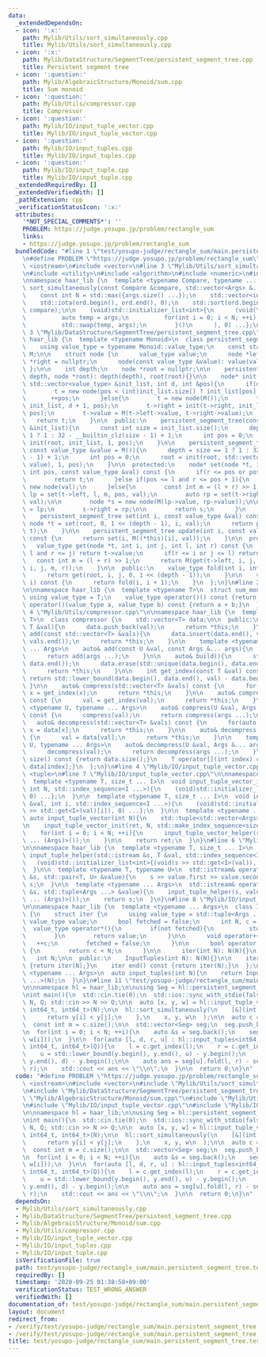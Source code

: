 ```yaml
---
data:
  _extendedDependsOn:
  - icon: ':x:'
    path: Mylib/Utils/sort_simultaneously.cpp
    title: Mylib/Utils/sort_simultaneously.cpp
  - icon: ':x:'
    path: Mylib/DataStructure/SegmentTree/persistent_segment_tree.cpp
    title: Persistent segment tree
  - icon: ':question:'
    path: Mylib/AlgebraicStructure/Monoid/sum.cpp
    title: Sum monoid
  - icon: ':question:'
    path: Mylib/Utils/compressor.cpp
    title: Compressor
  - icon: ':question:'
    path: Mylib/IO/input_tuple_vector.cpp
    title: Mylib/IO/input_tuple_vector.cpp
  - icon: ':question:'
    path: Mylib/IO/input_tuples.cpp
    title: Mylib/IO/input_tuples.cpp
  - icon: ':question:'
    path: Mylib/IO/input_tuple.cpp
    title: Mylib/IO/input_tuple.cpp
  _extendedRequiredBy: []
  _extendedVerifiedWith: []
  _pathExtension: cpp
  _verificationStatusIcon: ':x:'
  attributes:
    '*NOT_SPECIAL_COMMENTS*': ''
    PROBLEM: https://judge.yosupo.jp/problem/rectangle_sum
    links:
    - https://judge.yosupo.jp/problem/rectangle_sum
  bundledCode: "#line 1 \"test/yosupo-judge/rectangle_sum/main.persistent_segment_tree.test.cpp\"\
    \n#define PROBLEM \"https://judge.yosupo.jp/problem/rectangle_sum\"\n\n#include\
    \ <iostream>\n#include <vector>\n#line 3 \"Mylib/Utils/sort_simultaneously.cpp\"\
    \n#include <utility>\n#include <algorithm>\n#include <numeric>\n#include <initializer_list>\n\
    \nnamespace haar_lib {\n  template <typename Compare, typename ... Args>\n  void\
    \ sort_simultaneously(const Compare &compare, std::vector<Args> &... args){\n\
    \    const int N = std::max({args.size() ...});\n    std::vector<int> ord(N);\n\
    \    std::iota(ord.begin(), ord.end(), 0);\n    std::sort(ord.begin(), ord.end(),\
    \ compare);\n\n    (void)std::initializer_list<int>{\n      (void(\n        [&](){\n\
    \          auto temp = args;\n          for(int i = 0; i < N; ++i) temp[i] = args[ord[i]];\n\
    \          std::swap(temp, args);\n        }()\n      ), 0) ...};\n  }\n}\n#line\
    \ 3 \"Mylib/DataStructure/SegmentTree/persistent_segment_tree.cpp\"\n\nnamespace\
    \ haar_lib {\n  template <typename Monoid>\n  class persistent_segment_tree {\n\
    \    using value_type = typename Monoid::value_type;\n    const static Monoid\
    \ M;\n\n    struct node {\n      value_type value;\n      node *left = nullptr,\
    \ *right = nullptr;\n      node(const value_type &value): value(value){}\n   \
    \ };\n\n    int depth;\n    node *root = nullptr;\n\n    persistent_segment_tree(int\
    \ depth, node *root): depth(depth), root(root){}\n\n    node* init(node *t, const\
    \ std::vector<value_type> &init_list, int d, int &pos){\n      if(d == depth){\n\
    \        t = new node(pos < (int)init_list.size() ? init_list[pos] : M());\n \
    \       ++pos;\n      }else{\n        t = new node(M());\n        t->left = init(t->left,\
    \ init_list, d + 1, pos);\n        t->right = init(t->right, init_list, d + 1,\
    \ pos);\n        t->value = M(t->left->value, t->right->value);\n      }\n   \
    \   return t;\n    }\n\n  public:\n    persistent_segment_tree(const std::vector<value_type>\
    \ &init_list){\n      const int size = init_list.size();\n      depth = size ==\
    \ 1 ? 1 : 32 - __builtin_clz(size - 1) + 1;\n      int pos = 0;\n      root =\
    \ init(root, init_list, 1, pos);\n    }\n\n    persistent_segment_tree(int size,\
    \ const value_type &value = M()){\n      depth = size == 1 ? 1 : 32 - __builtin_clz(size\
    \ - 1) + 1;\n      int pos = 0;\n      root = init(root, std::vector<value_type>(size,\
    \ value), 1, pos);\n    }\n\n  protected:\n    node* set(node *t, int l, int r,\
    \ int pos, const value_type &val) const {\n      if(r <= pos or pos + 1 <= l){\n\
    \        return t;\n      }else if(pos <= l and r <= pos + 1){\n        return\
    \ new node(val);\n      }else{\n        const int m = (l + r) >> 1;\n        auto\
    \ lp = set(t->left, l, m, pos, val);\n        auto rp = set(t->right, m, r, pos,\
    \ val);\n\n        node *s = new node(M(lp->value, rp->value));\n\n        s->left\
    \ = lp;\n        s->right = rp;\n\n        return s;\n      }\n    }\n\n  public:\n\
    \    persistent_segment_tree set(int i, const value_type &val) const {\n     \
    \ node *t = set(root, 0, 1 << (depth - 1), i, val);\n      return persistent_segment_tree(depth,\
    \ t);\n    }\n\n    persistent_segment_tree update(int i, const value_type &val)\
    \ const {\n      return set(i, M((*this)[i], val));\n    }\n\n  protected:\n \
    \   value_type get(node *t, int i, int j, int l, int r) const {\n      if(i <=\
    \ l and r <= j) return t->value;\n      if(r <= i or j <= l) return M();\n   \
    \   const int m = (l + r) >> 1;\n      return M(get(t->left, i, j, l, m), get(t->right,\
    \ i, j, m, r));\n    }\n\n  public:\n    value_type fold(int i, int j) const {\n\
    \      return get(root, i, j, 0, 1 << (depth - 1));\n    }\n\n    value_type operator[](int\
    \ i) const {\n      return fold(i, i + 1);\n    }\n  };\n}\n#line 2 \"Mylib/AlgebraicStructure/Monoid/sum.cpp\"\
    \n\nnamespace haar_lib {\n  template <typename T>\n  struct sum_monoid {\n   \
    \ using value_type = T;\n    value_type operator()() const {return 0;}\n    value_type\
    \ operator()(value_type a, value_type b) const {return a + b;}\n  };\n}\n#line\
    \ 4 \"Mylib/Utils/compressor.cpp\"\n\nnamespace haar_lib {\n  template <typename\
    \ T>\n  class compressor {\n    std::vector<T> data;\n\n  public:\n    auto& add(const\
    \ T &val){\n      data.push_back(val);\n      return *this;\n    }\n\n    auto&\
    \ add(const std::vector<T> &vals){\n      data.insert(data.end(), vals.begin(),\
    \ vals.end());\n      return *this;\n    }\n\n    template <typename U, typename\
    \ ... Args>\n    auto& add(const U &val, const Args &... args){\n      add(val);\n\
    \      return add(args ...);\n    }\n\n    auto& build(){\n      std::sort(data.begin(),\
    \ data.end());\n      data.erase(std::unique(data.begin(), data.end()), data.end());\n\
    \      return *this;\n    }\n\n    int get_index(const T &val) const {\n     \
    \ return std::lower_bound(data.begin(), data.end(), val) - data.begin();\n   \
    \ }\n\n    auto& compress(std::vector<T> &vals) const {\n      for(auto &x : vals)\
    \ x = get_index(x);\n      return *this;\n    }\n\n    auto& compress(T &val)\
    \ const {\n      val = get_index(val);\n      return *this;\n    }\n\n    template\
    \ <typename U, typename ... Args>\n    auto& compress(U &val, Args &... args)\
    \ const {\n      compress(val);\n      return compress(args ...);\n    }\n\n \
    \   auto& decompress(std::vector<T> &vals) const {\n      for(auto &x : vals)\
    \ x = data[x];\n      return *this;\n    }\n\n    auto& decompress(T &val) const\
    \ {\n      val = data[val];\n      return *this;\n    }\n\n    template <typename\
    \ U, typename ... Args>\n    auto& decompress(U &val, Args &... args) const {\n\
    \      decompress(val);\n      return decompress(args ...);\n    }\n\n    int\
    \ size() const {return data.size();}\n    T operator[](int index) const {return\
    \ data[index];}\n  };\n}\n#line 4 \"Mylib/IO/input_tuple_vector.cpp\"\n#include\
    \ <tuple>\n#line 7 \"Mylib/IO/input_tuple_vector.cpp\"\n\nnamespace haar_lib {\n\
    \  template <typename T, size_t ... I>\n  void input_tuple_vector_init(T &val,\
    \ int N, std::index_sequence<I ...>){\n    (void)std::initializer_list<int>{(void(std::get<I>(val).resize(N)),\
    \ 0) ...};\n  }\n\n  template <typename T, size_t ... I>\n  void input_tuple_vector_helper(T\
    \ &val, int i, std::index_sequence<I ...>){\n    (void)std::initializer_list<int>{(void(std::cin\
    \ >> std::get<I>(val)[i]), 0) ...};\n  }\n\n  template <typename ... Args>\n \
    \ auto input_tuple_vector(int N){\n    std::tuple<std::vector<Args> ...> ret;\n\
    \n    input_tuple_vector_init(ret, N, std::make_index_sequence<sizeof ... (Args)>());\n\
    \    for(int i = 0; i < N; ++i){\n      input_tuple_vector_helper(ret, i, std::make_index_sequence<sizeof\
    \ ... (Args)>());\n    }\n\n    return ret;\n  }\n}\n#line 6 \"Mylib/IO/input_tuple.cpp\"\
    \n\nnamespace haar_lib {\n  template <typename T, size_t ... I>\n  static void\
    \ input_tuple_helper(std::istream &s, T &val, std::index_sequence<I ...>){\n \
    \   (void)std::initializer_list<int>{(void(s >> std::get<I>(val)), 0) ...};\n\
    \  }\n\n  template <typename T, typename U>\n  std::istream& operator>>(std::istream\
    \ &s, std::pair<T, U> &value){\n    s >> value.first >> value.second;\n    return\
    \ s;\n  }\n\n  template <typename ... Args>\n  std::istream& operator>>(std::istream\
    \ &s, std::tuple<Args ...> &value){\n    input_tuple_helper(s, value, std::make_index_sequence<sizeof\
    \ ... (Args)>());\n    return s;\n  }\n}\n#line 8 \"Mylib/IO/input_tuples.cpp\"\
    \n\nnamespace haar_lib {\n  template <typename ... Args>\n  class InputTuples\
    \ {\n    struct iter {\n      using value_type = std::tuple<Args ...>;\n     \
    \ value_type value;\n      bool fetched = false;\n      int N, c = 0;\n\n    \
    \  value_type operator*(){\n        if(not fetched){\n          std::cin >> value;\n\
    \        }\n        return value;\n      }\n\n      void operator++(){\n     \
    \   ++c;\n        fetched = false;\n      }\n\n      bool operator!=(iter &) const\
    \ {\n        return c < N;\n      }\n\n      iter(int N): N(N){}\n    };\n\n \
    \   int N;\n\n  public:\n    InputTuples(int N): N(N){}\n\n    iter begin() const\
    \ {return iter(N);}\n    iter end() const {return iter(N);}\n  };\n\n  template\
    \ <typename ... Args>\n  auto input_tuples(int N){\n    return InputTuples<Args\
    \ ...>(N);\n  }\n}\n#line 11 \"test/yosupo-judge/rectangle_sum/main.persistent_segment_tree.test.cpp\"\
    \n\nnamespace hl = haar_lib;\n\nusing Seg = hl::persistent_segment_tree<hl::sum_monoid<int64_t>>;\n\
    \nint main(){\n  std::cin.tie(0);\n  std::ios::sync_with_stdio(false);\n\n  int\
    \ N, Q; std::cin >> N >> Q;\n\n  auto [x, y, w] = hl::input_tuple_vector<int64_t,\
    \ int64_t, int64_t>(N);\n\n  hl::sort_simultaneously(\n    [&](int i, int j){\n\
    \      return y[i] < y[j];\n    },\n    x, y, w\n  );\n\n  auto c = hl::compressor<int64_t>().add(x).build().compress(x);\n\
    \  const int m = c.size();\n\n  std::vector<Seg> seg;\n  seg.push_back(Seg(m));\n\
    \n  for(int i = 0; i < N; ++i){\n    auto &s = seg.back();\n    seg.push_back(s.update(x[i],\
    \ w[i]));\n  }\n\n  for(auto [l, d, r, u] : hl::input_tuples<int64_t, int64_t,\
    \ int64_t, int64_t>(Q)){\n    l = c.get_index(l);\n    r = c.get_index(r);\n\n\
    \    u = std::lower_bound(y.begin(), y.end(), u) - y.begin();\n    d = std::lower_bound(y.begin(),\
    \ y.end(), d) - y.begin();\n\n    auto ans = seg[u].fold(l, r) - seg[d].fold(l,\
    \ r);\n    std::cout << ans << \"\\n\";\n  }\n\n  return 0;\n}\n"
  code: "#define PROBLEM \"https://judge.yosupo.jp/problem/rectangle_sum\"\n\n#include\
    \ <iostream>\n#include <vector>\n#include \"Mylib/Utils/sort_simultaneously.cpp\"\
    \n#include \"Mylib/DataStructure/SegmentTree/persistent_segment_tree.cpp\"\n#include\
    \ \"Mylib/AlgebraicStructure/Monoid/sum.cpp\"\n#include \"Mylib/Utils/compressor.cpp\"\
    \n#include \"Mylib/IO/input_tuple_vector.cpp\"\n#include \"Mylib/IO/input_tuples.cpp\"\
    \n\nnamespace hl = haar_lib;\n\nusing Seg = hl::persistent_segment_tree<hl::sum_monoid<int64_t>>;\n\
    \nint main(){\n  std::cin.tie(0);\n  std::ios::sync_with_stdio(false);\n\n  int\
    \ N, Q; std::cin >> N >> Q;\n\n  auto [x, y, w] = hl::input_tuple_vector<int64_t,\
    \ int64_t, int64_t>(N);\n\n  hl::sort_simultaneously(\n    [&](int i, int j){\n\
    \      return y[i] < y[j];\n    },\n    x, y, w\n  );\n\n  auto c = hl::compressor<int64_t>().add(x).build().compress(x);\n\
    \  const int m = c.size();\n\n  std::vector<Seg> seg;\n  seg.push_back(Seg(m));\n\
    \n  for(int i = 0; i < N; ++i){\n    auto &s = seg.back();\n    seg.push_back(s.update(x[i],\
    \ w[i]));\n  }\n\n  for(auto [l, d, r, u] : hl::input_tuples<int64_t, int64_t,\
    \ int64_t, int64_t>(Q)){\n    l = c.get_index(l);\n    r = c.get_index(r);\n\n\
    \    u = std::lower_bound(y.begin(), y.end(), u) - y.begin();\n    d = std::lower_bound(y.begin(),\
    \ y.end(), d) - y.begin();\n\n    auto ans = seg[u].fold(l, r) - seg[d].fold(l,\
    \ r);\n    std::cout << ans << \"\\n\";\n  }\n\n  return 0;\n}\n"
  dependsOn:
  - Mylib/Utils/sort_simultaneously.cpp
  - Mylib/DataStructure/SegmentTree/persistent_segment_tree.cpp
  - Mylib/AlgebraicStructure/Monoid/sum.cpp
  - Mylib/Utils/compressor.cpp
  - Mylib/IO/input_tuple_vector.cpp
  - Mylib/IO/input_tuples.cpp
  - Mylib/IO/input_tuple.cpp
  isVerificationFile: true
  path: test/yosupo-judge/rectangle_sum/main.persistent_segment_tree.test.cpp
  requiredBy: []
  timestamp: '2020-09-25 01:38:58+09:00'
  verificationStatus: TEST_WRONG_ANSWER
  verifiedWith: []
documentation_of: test/yosupo-judge/rectangle_sum/main.persistent_segment_tree.test.cpp
layout: document
redirect_from:
- /verify/test/yosupo-judge/rectangle_sum/main.persistent_segment_tree.test.cpp
- /verify/test/yosupo-judge/rectangle_sum/main.persistent_segment_tree.test.cpp.html
title: test/yosupo-judge/rectangle_sum/main.persistent_segment_tree.test.cpp
---
```

